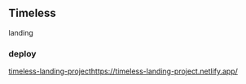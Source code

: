 ## Timeless

landing

### deploy
[timeless-landing-project](https://timeless-landing-project.netlify.app/)https://timeless-landing-project.netlify.app/
